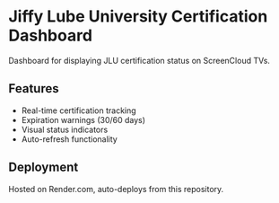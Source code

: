 # Jiffy Lube University Certification Dashboard

Dashboard for displaying JLU certification status on ScreenCloud TVs.

## Features
- Real-time certification tracking
- Expiration warnings (30/60 days)
- Visual status indicators
- Auto-refresh functionality

## Deployment
Hosted on Render.com, auto-deploys from this repository.
